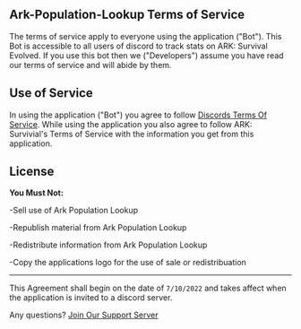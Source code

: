 ## Ark-Population-Lookup Terms of Service

The terms of service apply to everyone using the application ("Bot"). This Bot is accessible to all users of discord to track stats on ARK: Survival Evolved. If you use this bot then we ("Developers") assume you have read our terms of service and will abide by them.

## Use of Service

In using the application ("Bot") you agree to follow [Discords Terms Of Service](https://discord.com/terms). While using the application you also agree to follow ARK: Survivial's Terms of Service with the information you get from this application.

## License
__You Must Not:__

-Sell use of Ark Population Lookup

-Republish material from Ark Population Lookup

-Redistribute information from Ark Population Lookup

-Copy the applications logo for the use of sale or redistribuation


__________________________________________________
This Agreement shall begin on the date of `7/10/2022` and takes affect when the application is invited to a discord server.

Any questions? [Join Our Support Server](https://discord.gg/nCuavQDMFh)
